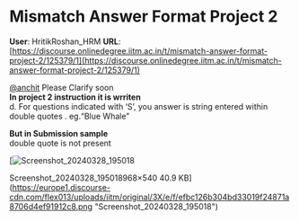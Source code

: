 # Mismatch Answer Format Project 2

**User**: HritikRoshan_HRM
**URL**: [https://discourse.onlinedegree.iitm.ac.in/t/mismatch-answer-format-project-2/125379/1](https://discourse.onlinedegree.iitm.ac.in/t/mismatch-answer-format-project-2/125379/1)

[@anchit](/u/anchit) Please Clarify soon  
**In project 2 instruction it is wrriten**  
d. For questions indicated with ‘S’, you answer is string entered within double quotes . eg.“Blue Whale”

**But in Submission sample**  
double quote is not present  

[![Screenshot_20240328_195018](https://europe1.discourse-cdn.com/flex013/uploads/iitm/optimized/3X/e/f/efbc126b304bd33019f24871a8706d4ef91912c8_2_690x384.png)

Screenshot\_20240328\_195018968×540 40.9 KB](https://europe1.discourse-cdn.com/flex013/uploads/iitm/original/3X/e/f/efbc126b304bd33019f24871a8706d4ef91912c8.png "Screenshot_20240328_195018")
